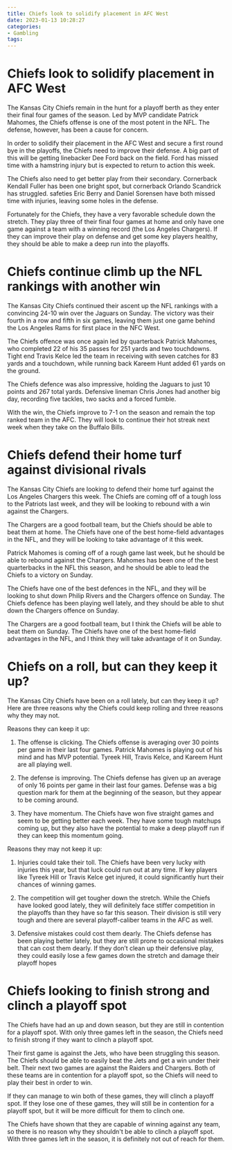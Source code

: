 ```yaml
---
title: Chiefs look to solidify placement in AFC West
date: 2023-01-13 10:28:27
categories:
- Gambling
tags:
---
```



#  Chiefs look to solidify placement in AFC West

The Kansas City Chiefs remain in the hunt for a playoff berth as they enter their final four games of the season. Led by MVP candidate Patrick Mahomes, the Chiefs offense is one of the most potent in the NFL. The defense, however, has been a cause for concern.

In order to solidify their placement in the AFC West and secure a first round bye in the playoffs, the Chiefs need to improve their defense. A big part of this will be getting linebacker Dee Ford back on the field. Ford has missed time with a hamstring injury but is expected to return to action this week.

The Chiefs also need to get better play from their secondary. Cornerback Kendall Fuller has been one bright spot, but cornerback Orlando Scandrick has struggled. safeties Eric Berry and Daniel Sorensen have both missed time with injuries, leaving some holes in the defense.

Fortunately for the Chiefs, they have a very favorable schedule down the stretch. They play three of their final four games at home and only have one game against a team with a winning record (the Los Angeles Chargers). If they can improve their play on defense and get some key players healthy, they should be able to make a deep run into the playoffs.

#  Chiefs continue climb up the NFL rankings with another win

The Kansas City Chiefs continued their ascent up the NFL rankings with a convincing 24-10 win over the Jaguars on Sunday. The victory was their fourth in a row and fifth in six games, leaving them just one game behind the Los Angeles Rams for first place in the NFC West.

The Chiefs offence was once again led by quarterback Patrick Mahomes, who completed 22 of his 35 passes for 251 yards and two touchdowns. Tight end Travis Kelce led the team in receiving with seven catches for 83 yards and a touchdown, while running back Kareem Hunt added 61 yards on the ground.

The Chiefs defence was also impressive, holding the Jaguars to just 10 points and 267 total yards. Defensive lineman Chris Jones had another big day, recording five tackles, two sacks and a forced fumble.

With the win, the Chiefs improve to 7-1 on the season and remain the top ranked team in the AFC. They will look to continue their hot streak next week when they take on the Buffalo Bills.

#  Chiefs defend their home turf against divisional rivals

The Kansas City Chiefs are looking to defend their home turf against the Los Angeles Chargers this week. The Chiefs are coming off of a tough loss to the Patriots last week, and they will be looking to rebound with a win against the Chargers.

The Chargers are a good football team, but the Chiefs should be able to beat them at home. The Chiefs have one of the best home-field advantages in the NFL, and they will be looking to take advantage of it this week.

Patrick Mahomes is coming off of a rough game last week, but he should be able to rebound against the Chargers. Mahomes has been one of the best quarterbacks in the NFL this season, and he should be able to lead the Chiefs to a victory on Sunday.

The Chiefs have one of the best defences in the NFL, and they will be looking to shut down Philip Rivers and the Chargers offence on Sunday. The Chiefs defence has been playing well lately, and they should be able to shut down the Chargers offence on Sunday.

The Chargers are a good football team, but I think the Chiefs will be able to beat them on Sunday. The Chiefs have one of the best home-field advantages in the NFL, and I think they will take advantage of it on Sunday.

#  Chiefs on a roll, but can they keep it up?

The Kansas City Chiefs have been on a roll lately, but can they keep it up? Here are three reasons why the Chiefs could keep rolling and three reasons why they may not.

Reasons they can keep it up:

1. The offense is clicking. The Chiefs offense is averaging over 30 points per game in their last four games. Patrick Mahomes is playing out of his mind and has MVP potential. Tyreek Hill, Travis Kelce, and Kareem Hunt are all playing well.

2. The defense is improving. The Chiefs defense has given up an average of only 16 points per game in their last four games. Defense was a big question mark for them at the beginning of the season, but they appear to be coming around.

3. They have momentum. The Chiefs have won five straight games and seem to be getting better each week. They have some tough matchups coming up, but they also have the potential to make a deep playoff run if they can keep this momentum going.

 Reasons they may not keep it up:

1. Injuries could take their toll. The Chiefs have been very lucky with injuries this year, but that luck could run out at any time. If key players like Tyreek Hill or Travis Kelce get injured, it could significantly hurt their chances of winning games.

2. The competition will get tougher down the stretch. While the Chiefs have looked good lately, they will definitely face stiffer competition in the playoffs than they have so far this season. Their division is still very tough and there are several playoff-caliber teams in the AFC as well.

3. Defensive mistakes could cost them dearly. The Chiefs defense has been playing better lately, but they are still prone to occasional mistakes that can cost them dearly. If they don’t clean up their defensive play, they could easily lose a few games down the stretch and damage their playoff hopes

#  Chiefs looking to finish strong and clinch a playoff spot

The Chiefs have had an up and down season, but they are still in contention for a playoff spot. With only three games left in the season, the Chiefs need to finish strong if they want to clinch a playoff spot.

Their first game is against the Jets, who have been struggling this season. The Chiefs should be able to easily beat the Jets and get a win under their belt. Their next two games are against the Raiders and Chargers. Both of these teams are in contention for a playoff spot, so the Chiefs will need to play their best in order to win.

If they can manage to win both of these games, they will clinch a playoff spot. If they lose one of these games, they will still be in contention for a playoff spot, but it will be more difficult for them to clinch one.

The Chiefs have shown that they are capable of winning against any team, so there is no reason why they shouldn't be able to clinch a playoff spot. With three games left in the season, it is definitely not out of reach for them.